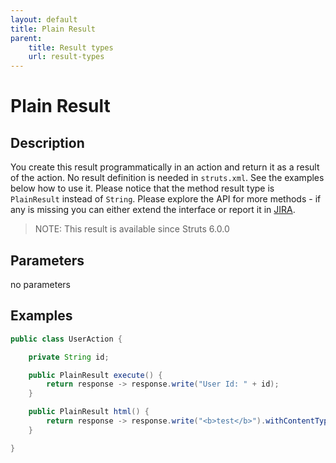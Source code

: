```yaml
---
layout: default
title: Plain Result
parent:
    title: Result types
    url: result-types
---
```


# Plain Result

## Description

You create this result programmatically in an action and return it as a result of the action. No result definition
is needed in `struts.xml`. See the examples below how to use it. Please notice that the method result type is `PlainResult`
instead of `String`. Please explore the API for more methods - if any is missing you can either extend the interface
or report it in [JIRA](https://issues.apache.org/jira/projects/WW/).

> NOTE: This result is available since Struts 6.0.0 

## Parameters

no parameters
 
## Examples

```Java
public class UserAction {

    private String id;

    public PlainResult execute() {
        return response -> response.write("User Id: " + id);
    }

    public PlainResult html() {
        return response -> response.write("<b>test</b>").withContentTypeTextHtml();
    }

}
```
